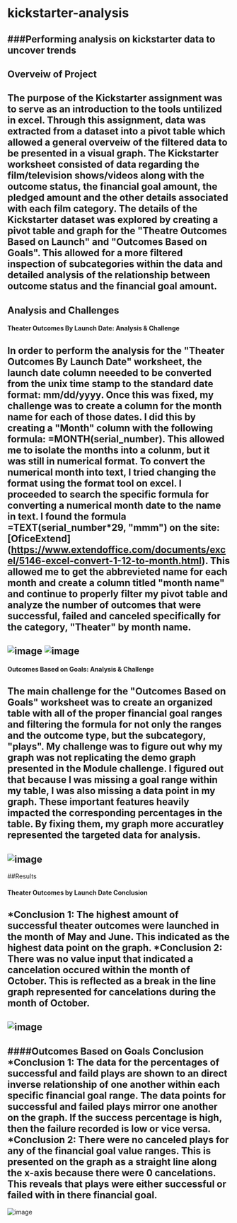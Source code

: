 # kickstarter-analysis
###Performing analysis on kickstarter data to uncover trends
---
## Overveiw of Project 
The purpose of the Kickstarter assignment was to serve as an introduction to the tools untilized in excel. Through this assignment, data was extracted from a dataset into a pivot table which allowed a general overveiw of the filtered data to be presented in a visual graph. The Kickstarter worksheet consisted of data regarding the film/television shows/videos along with the outcome status, the financial goal amount, the pledged amount and  the other details associated with each film category. The details of the Kickstarter dataset was explored by creating a pivot table and graph for the "Theatre Outcomes Based on Launch" and "Outcomes Based on Goals". This allowed for a more filtered inspection of subcategories within the data and detailed analysis of the relationship between outcome status and the financial goal amount.
---
## Analysis and Challenges 
#### Theater Outcomes By Launch Date: Analysis & Challenge 
In order to perform the analysis for the "Theater Outcomes By Launch Date" worksheet, the launch date column neeeded to be converted from the unix time stamp to the standard date format: mm/dd/yyyy. Once this was fixed, my challenge was to create a column for the month name for each of those dates. I did this by creating a "Month" column with the following formula: =MONTH(serial_number). This allowed me to isolate the months into a colunm, but it was still in numerical format. To convert the numerical month into text, I tried changing the format using the format tool on excel. I proceeded to search the specific formula for converting a numerical month date to the name in text. I found the formula =TEXT(serial_number*29, "mmm") on the site: [OficeExtend] (https://www.extendoffice.com/documents/excel/5146-excel-convert-1-12-to-month.html). This allowed me to get the abbrevieted name for each month and create a column titled "month name" and continue to properly filter my pivot table and analyze the number of outcomes that were successful, failed and canceled specifically for the category, "Theater" by month name.
---
![image](https://user-images.githubusercontent.com/105329532/177216255-bbb92d07-f701-443f-a8ae-54dd0ee1b4cd.png)
![image](https://user-images.githubusercontent.com/105329532/177216299-180d5cfa-63fa-446a-b143-2bba4cbb9b58.png)
---
#### Outcomes Based on Goals: Analysis & Challenge
The main challenge for the "Outcomes Based on Goals" worksheet was to create an organized table with all of the proper financial goal ranges and filtering the formula for not only the ranges and the outcome type, but the subcategory, "plays". My challenge was to figure out why my graph was not replicating the demo graph presented in the Module challenge. I figured out that because I was missing a goal range within my table, I was also missing a data point in my graph. These important features heavily impacted the corresponding percentages in the table. By fixing them, my graph more accuratley represented the targeted data for analysis.
---
![image](https://user-images.githubusercontent.com/105329532/177216335-68605231-8bb0-46f4-bf7d-aad2d2d9755e.png)
---
##Results
#### Theater Outcomes by Launch Date Conclusion
*Conclusion 1: The highest amount of successful theater outcomes were launched in the month of May and June. This indicated as the highest data point on the graph.
*Conclusion 2: There was no value input that indicated a cancelation occured within the month of October. This is reflected as a break in the line graph represented for cancelations during the month of October. 
---
![image](https://user-images.githubusercontent.com/105329532/177216654-f46a1274-6f29-4bc2-a6cf-b25be015c5e4.png)
---
####Outcomes Based on Goals Conclusion
*Conclusion 1: The data for the percentages of successful and faild plays are shown to an direct inverse relationship  of one another within each specific financial goal range. The data points for successful and failed plays mirror one another on the graph. If the success percentage is high, then the failure recorded is low or vice versa. 
*Conclusion 2: There were no canceled plays for any of the financial goal value ranges. This is presented on the graph as a straight line along the x-axis because there were 0 cancelations. This reveals that plays were either successful or failed with in there financial goal.
---
![image](https://user-images.githubusercontent.com/105329532/177216469-9d2249dc-15ff-4c38-aa8c-4c2790402141.png)
